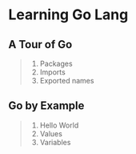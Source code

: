 # Learning Go Lang

## A Tour of Go

> 1. Packages
> 1. Imports
> 1. Exported names

## Go by Example

> 1. Hello World
> 1. Values
> 1. Variables
